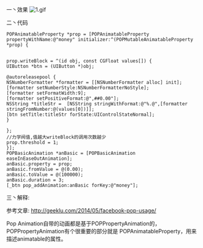 一丶效果
![1.gif](http://upload-images.jianshu.io/upload_images/1986326-a1556b1517a6b999.gif?imageMogr2/auto-orient/strip)


二丶代码

```
POPAnimatableProperty *prop = [POPAnimatableProperty propertyWithName:@"money" initializer:^(POPMutableAnimatableProperty *prop) {


prop.writeBlock = ^(id obj, const CGFloat values[]) {
UIButton *btn = (UIButton *)obj;

@autoreleasepool {
NSNumberFormatter *formatter = [[NSNumberFormatter alloc] init];
[formatter setNumberStyle:NSNumberFormatterNoStyle];
[formatter setFormatWidth:9];
[formatter setPositiveFormat:@",##0.00"];
NSString *titleStr =  [NSString stringWithFormat:@"%.@",[formatter stringFromNumber:@(values[0])]];
[btn setTitle:titleStr forState:UIControlStateNormal];
}

};
//力学阀值,值越大writeBlock的调用次数越少
prop.threshold = 1;
}];
POPBasicAnimation *anBasic = [POPBasicAnimation easeInEaseOutAnimation];
anBasic.property = prop;
anBasic.fromValue = @(0.00);
anBasic.toValue = @(100000);
anBasic.duration = 3;
[_btn pop_addAnimation:anBasic forKey:@"money"];

```

三丶解释:

参考文章: http://geeklu.com/2014/05/facebook-pop-usage/


Pop Animation自带的动画都是基于POPPropertyAnimation的，POPPropertyAnimation有个很重要的部分就是 POPAnimatableProperty，用来描述animatable的属性。
